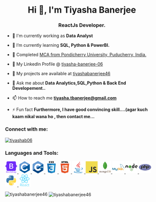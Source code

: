 <!-- ### Hi there 👋 -->

<!--
**tiyashabanerjee46/tiyashabanerjee46** is a ✨ _special_ ✨ repository because its `README.md` (this file) appears on your GitHub profile.

Here are some ideas to get you started:

- 🔭 I’m currently working on ...
- 🌱 I’m currently learning ...
- 👯 I’m looking to collaborate on ...
- 🤔 I’m looking for help with ...
- 💬 Ask me about ...
- 📫 How to reach me: ...
- 😄 Pronouns: ...
- ⚡ Fun fact: ...
-->
<h1 align="center">Hi 👋, I'm Tiyasha Banerjee</h1>
<h3 align="center">ReactJs Developer.</h3>

- 🔭 I'm currently working as **Data Analyst**

- 🌱 I’m currently learning **SQL, Python & PowerBI.**

- 🏫 Completed [MCA from Pondicherry University, Puducherry, India.](https://www.pondiuni.edu.in/)

- 🤝 My LinkedIn Profile @ [tiyasha-banerjee-06](https://www.linkedin.com/in/tiyasha-banerjee-06/)

- 📝 My projects are available at [tiyashabanerjee46](tiyashabanerjee46)

- 💬 Ask me about **Data Analytics,SQL,Python & Back End Developement..**

- 📫 How to reach me **tiyasha.tbanerjee@gmail.com**

- ⚡ Fun fact **Furthermore, I have good convincing skill….(agar kuch kaam nikal wana ho , then contact me...**

<h3 align="left">Connect with me:</h3>
<p align="left">
<a href="https://www.codechef.com/users/tiyashab06" target="blank"><img align="center" src="https://cdn.jsdelivr.net/npm/simple-icons@3.1.0/icons/codechef.svg" alt="tiyashab06" height="30" width="40" /></a>
</p>

<h3 align="left">Languages and Tools:</h3>
<p align="left"> <a href="https://getbootstrap.com" target="_blank"> <img src="https://raw.githubusercontent.com/devicons/devicon/master/icons/bootstrap/bootstrap-plain-wordmark.svg" alt="bootstrap" width="40" height="40"/> </a> <a href="https://www.cprogramming.com/" target="_blank"> <img src="https://raw.githubusercontent.com/devicons/devicon/master/icons/c/c-original.svg" alt="c" width="40" height="40"/> </a> <a href="https://www.w3schools.com/cpp/" target="_blank"> <img src="https://raw.githubusercontent.com/devicons/devicon/master/icons/cplusplus/cplusplus-original.svg" alt="cplusplus" width="40" height="40"/> </a> <a href="https://www.w3schools.com/css/" target="_blank"> <img src="https://raw.githubusercontent.com/devicons/devicon/master/icons/css3/css3-original-wordmark.svg" alt="css3" width="40" height="40"/> </a> <a href="https://www.w3.org/html/" target="_blank"> <img src="https://raw.githubusercontent.com/devicons/devicon/master/icons/html5/html5-original-wordmark.svg" alt="html5" width="40" height="40"/> </a> <a href="https://www.java.com" target="_blank"> <img src="https://raw.githubusercontent.com/devicons/devicon/master/icons/java/java-original.svg" alt="java" width="40" height="40"/> </a> <a href="https://developer.mozilla.org/en-US/docs/Web/JavaScript" target="_blank"> <img src="https://raw.githubusercontent.com/devicons/devicon/master/icons/javascript/javascript-original.svg" alt="javascript" width="40" height="40"/> </a> <a href="https://www.mongodb.com/" target="_blank"> <img src="https://raw.githubusercontent.com/devicons/devicon/master/icons/mongodb/mongodb-original-wordmark.svg" alt="mongodb" width="40" height="40"/> </a> <a href="https://www.mysql.com/" target="_blank"> <img src="https://raw.githubusercontent.com/devicons/devicon/master/icons/mysql/mysql-original-wordmark.svg" alt="mysql" width="40" height="40"/> </a> <a href="https://nodejs.org" target="_blank"> <img src="https://raw.githubusercontent.com/devicons/devicon/master/icons/nodejs/nodejs-original-wordmark.svg" alt="nodejs" width="40" height="40"/> </a> <a href="https://www.php.net" target="_blank"> <img src="https://raw.githubusercontent.com/devicons/devicon/master/icons/php/php-original.svg" alt="php" width="40" height="40"/> </a> <a href="https://www.python.org" target="_blank"> <img src="https://raw.githubusercontent.com/devicons/devicon/master/icons/python/python-original.svg" alt="python" width="40" height="40"/> </a> <a href="https://reactjs.org/" target="_blank"> <img src="https://raw.githubusercontent.com/devicons/devicon/master/icons/react/react-original-wordmark.svg" alt="react" width="40" height="40"/> </a> </p>

<p><img align="left" src="https://github-readme-stats.vercel.app/api/top-langs?username=tiyashabanerjee46&show_icons=true&locale=en&layout=compact" alt="tiyashabanerjee46" /></p>

<p>&nbsp;<img align="center" src="https://github-readme-stats.vercel.app/api?username=tiyashabanerjee46&show_icons=true&locale=en" alt="tiyashabanerjee46" /></p>

